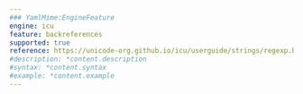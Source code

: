 ```yaml
---
### YamlMime:EngineFeature
engine: icu
feature: backreferences
supported: true
reference: https://unicode-org.github.io/icu/userguide/strings/regexp.html#regular-expression-metacharacters
#description: *content.description
#syntax: *content.syntax
#example: *content.example
---
```

